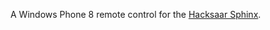 A Windows Phone 8 remote control for the [Hacksaar Sphinx](http://wiki.hacksaar.de/SpaceSchliesssystem).